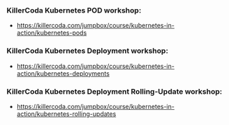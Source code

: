 ### KillerCoda Kubernetes POD workshop: 
- https://killercoda.com/jumpbox/course/kubernetes-in-action/kubernetes-pods

### KillerCoda Kubernetes Deployment workshop:
- https://killercoda.com/jumpbox/course/kubernetes-in-action/kubernetes-deployments

### KillerCoda Kubernetes Deployment Rolling-Update workshop:
- https://killercoda.com/jumpbox/course/kubernetes-in-action/kubernetes-rolling-updates

